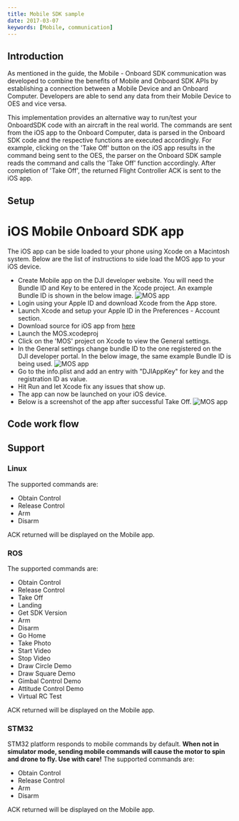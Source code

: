 ```yaml
---
title: Mobile SDK sample
date: 2017-03-07
keywords: [Mobile, communication]
---
```


## Introduction

As mentioned in the guide, the Mobile - Onboard SDK communication was developed to combine the benefits of Mobile and Onboard SDK APIs by establishing a connection between a Mobile Device and an Onboard Computer. Developers are able to send any data from their Mobile Device to OES and vice versa.

This implementation provides an alternative way to run/test your OnboardSDK code with an aircraft in the real world. The commands are sent from the iOS app to the Onboard Computer, data is parsed in the Onboard SDK code and the respective functions are executed accordingly. For example, clicking on the 'Take Off' button on the iOS app results in the command being sent to the OES, the parser on the Onboard SDK sample reads the command and calls the 'Take Off' function accordingly. After completion of 'Take Off', the returned Flight Controller ACK is sent to the iOS app.

## Setup

# iOS Mobile Onboard SDK app 

The iOS app can be side loaded to your phone using Xcode on a Macintosh system. Below are the list of instructions to side load the MOS app to your iOS device. 

- Create Mobile app on the DJI developer website. You will need the Bundle ID and Key to be entered in the Xcode project. An example Bundle ID is shown in the below image. 
![MOS app](../../images/common/createApp.png)
- Login using your Apple ID and download Xcode from the App store. 
- Launch Xcode and setup your Apple ID in the Preferences - Account section. 
- Download source for iOS app from [here](https://github.com/dji-sdk/Mobile-OSDK-iOS-App)
- Launch the MOS.xcodeproj 
- Click on the 'MOS' project on Xcode to view the General settings. 
- In the General settings change bundle ID to the one registered on the DJI developer portal. In the below image, the same example Bundle ID is being used. 
![MOS app](../../images/common/bundleID.png)
- Go to the info.plist and add an entry with "DJIAppKey" for key and the registration ID as value. 
- Hit Run and let Xcode fix any issues that show up. 
- The app can now be launched on your iOS device. 
- Below is a screenshot of the app after successful Take Off. 
![MOS app](../../images/common/MOSDKApp.jpg)

## Code work flow



## Support

### Linux 

The supported commands are: 

* Obtain Control
* Release Control  
* Arm
* Disarm 

ACK returned will be displayed on the Mobile app. 


### ROS

The supported commands are:  

* Obtain Control
* Release Control 
* Take Off 
* Landing 
* Get SDK Version
* Arm
* Disarm 
* Go Home
* Take Photo 
* Start Video
* Stop Video 
* Draw Circle Demo 
* Draw Square Demo 
* Gimbal Control Demo 
* Attitude Control Demo 
* Virtual RC Test 

ACK returned will be displayed on the Mobile app.


### STM32

STM32 platform responds to mobile commands by default. **When not in simulator mode, sending mobile commands will cause the motor to spin and drone to fly. Use with care!** The supported commands are: 

* Obtain Control
* Release Control
* Arm
* Disarm

ACK returned will be displayed on the Mobile app.
